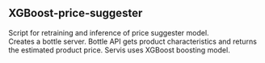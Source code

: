 ## XGBoost-price-suggester

Script for retraining and inference of price suggester model. \
Creates a bottle server. Bottle API gets product characteristics and returns the estimated product price.
Servis uses XGBoost boosting model. 
